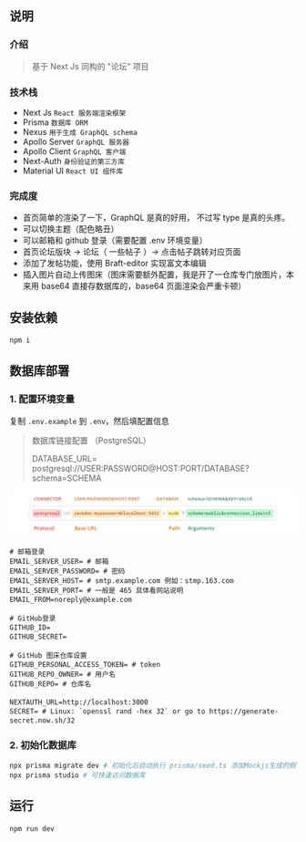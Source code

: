 ## 说明

### 介绍

> 基于 Next Js 同构的 "论坛" 项目

### 技术栈

- Next Js `React 服务端渲染框架`
- Prisma `数据库 ORM`
- Nexus `用于生成 GraphQL schema`
- Apollo Server `GraphQL 服务器`
- Apollo Client `GraphQL 客户端`
- Next-Auth `身份验证的第三方库`
- Material UI `React UI 组件库`

### 完成度

- 首页简单的渲染了一下，GraphQL 是真的好用， 不过写 type 是真的头疼。
- 可以切换主题（配色略丑）
- 可以邮箱和 github 登录（需要配置 .env 环境变量）
- 首页论坛版块 -> 论坛（ 一些帖子 ）-> 点击帖子跳转对应页面
- 添加了发帖功能，使用 Braft-editor 实现富文本编辑
- 插入图片自动上传图床（图床需要额外配置，我是开了一仓库专门放图片，本来用 base64 直接存数据库的，base64 页面渲染会严重卡顿）

## 安装依赖

```bash
npm i
```

## 数据库部署

### 1. 配置环境变量

复制 `.env.example` 到 `.env`，然后填配置信息

> 数据库链接配置 （PostgreSQL）
>
> DATABASE_URL= postgresql://USER:PASSWORD@HOST:PORT/DATABASE?schema=SCHEMA

![](https://raw.githubusercontent.com/uid-vhan/notebook-imgs/main/imgs/m7l8KVo.png)

```
# 邮箱登录
EMAIL_SERVER_USER= # 邮箱
EMAIL_SERVER_PASSWORD= # 密码
EMAIL_SERVER_HOST= # smtp.example.com 例如：stmp.163.com
EMAIL_SERVER_PORT= # 一般是 465 具体看网站说明
EMAIL_FROM=noreply@example.com

# GitHub登录
GITHUB_ID=
GITHUB_SECRET=

# GitHub 图床仓库设置
GITHUB_PERSONAL_ACCESS_TOKEN= # token
GITHUB_REPO_OWNER= # 用户名
GITHUB_REPO= # 仓库名

NEXTAUTH_URL=http://localhost:3000
SECRET= # Linux: `openssl rand -hex 32` or go to https://generate-secret.now.sh/32
```

### 2. 初始化数据库

```bash
npx prisma migrate dev # 初始化后自动执行 prisma/seed.ts 添加Mockjs生成的假数据
npx prisma studio # 可快速访问数据库
```

## 运行

```bash
npm run dev
```
